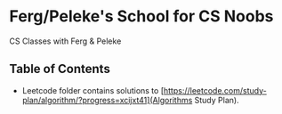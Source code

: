 # Ferg/Peleke's School for CS Noobs
CS Classes with Ferg & Peleke

## Table of Contents
- Leetcode folder contains solutions to [https://leetcode.com/study-plan/algorithm/?progress=xcijxt41](Algorithms Study Plan).

